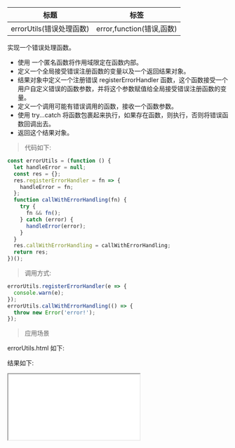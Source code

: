 | 标题                     | 标签                      |
| ------------------------ | ------------------------- |
| errorUtils(错误处理函数) | error,function(错误,函数) |

实现一个错误处理函数。

- 使用 一个匿名函数将作用域限定在函数内部。
- 定义一个全局接受错误注册函数的变量以及一个返回结果对象。
- 结果对象中定义一个注册错误 registerErrorHandler 函数，这个函数接受一个用户自定义错误的函数参数，并将这个参数赋值给全局接受错误注册函数的变量。
- 定义一个调用可能有错误调用的函数，接收一个函数参数。
- 使用 try...catch 将函数包裹起来执行，如果存在函数，则执行，否则将错误函数回调出去。
- 返回这个结果对象。

> 代码如下:

```js
const errorUtils = (function () {
  let handleError = null;
  const res = {};
  res.registerErrorHandler = fn => {
    handleError = fn;
  };
  function callWithErrorHandling(fn) {
    try {
      fn && fn();
    } catch (error) {
      handleError(error);
    }
  }
  res.callWithErrorHandling = callWithErrorHandling;
  return res;
})();
```

> 调用方式:

```js
errorUtils.registerErrorHandler(e => {
  console.warn(e);
});
errorUtils.callWithErrorHandling(() => {
  throw new Error('error!');
});
```

> 应用场景

errorUtils.html 如下:

<div class="code-editor" data-url="codes/javascript/html/errorUtils.html" data-language="html"></div>

结果如下:

<iframe src="codes/javascript/html/errorUtils.html"></iframe>
